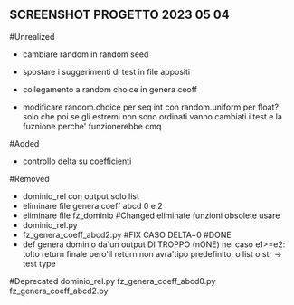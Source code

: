 ## SCREENSHOT PROGETTO 2023 05 04

#Unrealized

- cambiare random in random seed
- spostare i suggerimenti di test in file appositi
- collegamento a random choice in genera ceoff

- modificare random.choice per seq int con random.uniform per float? solo che poi se gli estremi 
	non sono ordinati vanno cambiati i test e la fuznione perche' funzionerebbe cmq



#Added
- controllo delta su coefficienti

#Removed
- dominio_rel con output solo list
- eliminare file genera coeff abcd 0 e 2
- eliminare file fz_dominio
#Changed
eliminate funzioni obsolete
usare 
- dominio_rel.py
- fz_genera_coeff_abcd2.py #FIX CASO DELTA=0 #DONE
- def genera dominio da'un output DI TROPPO (nONE) nel caso e1>=e2: tolto return 
finale pero'il return non avra'tipo predefinito, o list o str -> test type

#Deprecated
dominio_rel.py
fz_genera_coeff_abcd0.py
fz_genera_coeff_abcd2.py